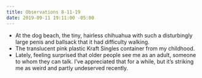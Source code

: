 ```yaml
---
title: Observations 8-11-19
date: 2019-09-11 19:11:00 -05:00
---
```


- At the dog beach, the tiny, hairless chihuahua with such a disturbingly large penis and ballsack that it had difficulty walking.
- The translucent pink plastic Kraft Singles container from my childhood.
- Lately, feeling surprised that older people see me as an adult, someone to whom they can talk. I’ve appreciated that for a while, but it’s striking me as weird and partly undeserved recently.
